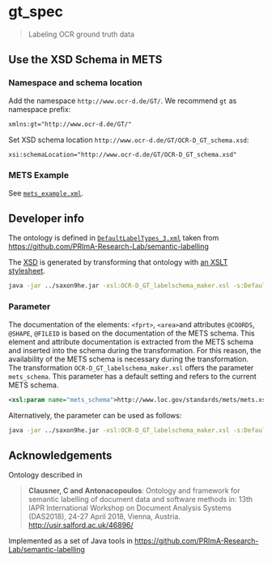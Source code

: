 # gt_spec

> Labeling OCR ground truth data

## Use the XSD Schema in METS

### Namespace and schema location

Add the namespace `http://www.ocr-d.de/GT/`. We recommend `gt` as namespace prefix:

```xml
xmlns:gt="http://www.ocr-d.de/GT/"
```

Set XSD schema location `http://www.ocr-d.de/GT/OCR-D_GT_schema.xsd`:

```xml
xsi:schemaLocation="http://www.ocr-d.de/GT/OCR-D_GT_schema.xsd"
```

### METS Example

See [`mets_example.xml`](./mets_example.xml).

## Developer info

The ontology is defined in
[`DefaultLabelTypes_3.xml`](./DefaultLabelTypes_3.xml) taken from
https://github.com/PRImA-Research-Lab/semantic-labelling

The [XSD](./OCR-D_GT_schema.xsd) is generated by transforming that ontology with [an XSLT stylesheet](./OCR-D_GT_labelschema_maker.xsl).

```sh
java -jar ../saxon9he.jar -xsl:OCR-D_GT_labelschema_maker.xsl -s:DefaultLabelTypes_3.xml
```
### Parameter
The documentation of the elements: `<fprt>`, `<area>`and attributes `@COORDS`, `@SHAPE`, `@FILEID` is based on the documentation of the METS schema. This element and attribute documentation is extracted from the METS schema and inserted into the schema during the transformation. For this reason, the availability of the METS schema is necessary during the transformation.  
The transformation `OCR-D_GT_labelschema_maker.xsl` offers the parameter `mets_schema`. This parameter has a default setting and refers to the current METS schema.
 ```xml
 <xsl:param name="mets_schema">http://www.loc.gov/standards/mets/mets.xsd</xsl:param>
```

Alternatively, the parameter can be used as follows:

```sh
java -jar ../saxon9he.jar -xsl:OCR-D_GT_labelschema_maker.xsl -s:DefaultLabelTypes_3.xml mets_schema=http://www.loc.gov/standards/mets/version112/mets.xsd
```


## Acknowledgements

Ontology described in

> **Clausner, C and Antonacopoulos**: Ontology and framework for semantic labelling of document data and software methods in: 13th IAPR International Workshop on Document Analysis Systems (DAS2018), 24-27 April 2018, Vienna, Austria. http://usir.salford.ac.uk/46896/

Implemented as a set of Java tools in https://github.com/PRImA-Research-Lab/semantic-labelling
